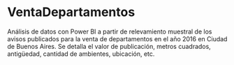 # VentaDepartamentos
Análisis de datos con Power BI a partir de relevamiento muestral de los avisos publicados para la venta de departamentos en el año 2016 en Ciudad de Buenos Aires. Se detalla el valor de publicación, metros cuadrados, antigüedad, cantidad de ambientes, ubicación, etc.
